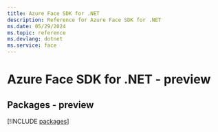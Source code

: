 ```yaml
---
title: Azure Face SDK for .NET
description: Reference for Azure Face SDK for .NET
ms.date: 05/29/2024
ms.topic: reference
ms.devlang: dotnet
ms.service: face
---
```

# Azure Face SDK for .NET - preview
## Packages - preview
[!INCLUDE [packages](face-index.md)]